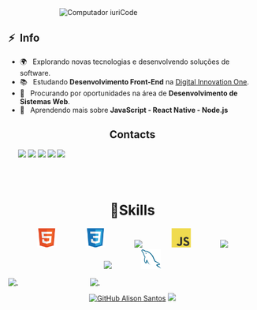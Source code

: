 <img src="https://raw.githubusercontent.com/MicaelliMedeiros/micaellimedeiros/master/image/computer-illustration.png" min-width="400px" max-width="400px" width="400px" align="right" alt="Computador iuriCode"/>
<br>

<h2> ⚡ &nbsp;Info </h2>

- 🌍 &nbsp; Explorando novas tecnologias e desenvolvendo soluções de software.
- 📚 &nbsp; Estudando **Desenvolvimento Front-End** na <a href="https://digitalinnovation.one/">Digital Innovation One</a>.
- 💼 &nbsp; Procurando por oportunidades na área de **Desenvolvimento de Sistemas Web**.
- 🎯 &nbsp; Aprendendo mais sobre **JavaScript - React Native - Node.js**

<h2 align="center">Contacts</h2>

<p>&nbsp;&nbsp;&nbsp;&nbsp;
  <a href="mailto:alisonsantoso22@gmail.com" alt="Gmail">
  <img src="https://img.shields.io/badge/Gmail-D14836?style=for-the-badge&logo=gmail&logoColor=white" /></a>

  <a href="https://www.linkedin.com/in/alison-santos-968170180/" alt="Linkedin">
  <img src="https://img.shields.io/badge/LinkedIn-0077B5?style=for-the-badge&logo=linkedin&logoColor=white"/></a>
  
 <a href="https://github.com/alisonsantosofc" alt="GitHub">
  <img src="https://img.shields.io/badge/GitHub-100000?style=for-the-badge&logo=github&logoColor=white"/></a>

  <a href="https://www.facebook.com/profile.php?id=100010942952697" alt="Facebook">
  <img src="https://img.shields.io/badge/Facebook-1877F2?style=for-the-badge&logo=facebook&logoColor=white"/></a>

  <a href="https://www.instagram.com/alisonsantosofc/" alt="Instagram">
  <img src="https://img.shields.io/badge/Instagram-E4405F?style=for-the-badge&logo=instagram&logoColor=white"/></a>
</p>

<br/>
<br/>

<div align="center">
  <h1 align="center">🚀Skills</h1>

  <p align="center">
     &nbsp;&nbsp;&nbsp;&nbsp;&nbsp;&nbsp;&nbsp;&nbsp;&nbsp;&nbsp;&nbsp;&nbsp;&nbsp;
     <img height="40" src="https://raw.githubusercontent.com/devicons/devicon/master/icons/html5/html5-original.svg">
    &nbsp;&nbsp;&nbsp;&nbsp;&nbsp;&nbsp;&nbsp;&nbsp;&nbsp;&nbsp;&nbsp;&nbsp;&nbsp;
    <img height="40" src="https://raw.githubusercontent.com/devicons/devicon/master/icons/css3/css3-original.svg">
     &nbsp;&nbsp;&nbsp;&nbsp;&nbsp;&nbsp;&nbsp;&nbsp;&nbsp;&nbsp;&nbsp;&nbsp;&nbsp;
    <img height="40" src="https://cdn.jsdelivr.net/gh/devicons/devicon/icons/bootstrap/bootstrap-plain.svg">
    &nbsp;&nbsp;&nbsp;&nbsp;&nbsp;&nbsp;&nbsp;&nbsp;&nbsp;&nbsp;&nbsp;&nbsp;&nbsp;
    <img height="40" src="https://raw.githubusercontent.com/devicons/devicon/master/icons/javascript/javascript-original.svg">
    &nbsp;&nbsp;&nbsp;&nbsp;&nbsp;&nbsp;&nbsp;&nbsp;&nbsp;&nbsp;&nbsp;&nbsp;&nbsp;
    <img height="40" src= "https://cdn.jsdelivr.net/gh/devicons/devicon/icons/react/react-original.svg">
     &nbsp;&nbsp;&nbsp;&nbsp;&nbsp;&nbsp;&nbsp;&nbsp;&nbsp;&nbsp;&nbsp;&nbsp;&nbsp;
    <img height="40" src="https://cdn.jsdelivr.net/gh/devicons/devicon/icons/nodejs/nodejs-original.svg">
     &nbsp;&nbsp;&nbsp;&nbsp;&nbsp;&nbsp;&nbsp;&nbsp;&nbsp;&nbsp;&nbsp;&nbsp;&nbsp;
    <img height="40" src="https://raw.githubusercontent.com/devicons/devicon/master/icons/mysql/mysql-original.svg">										      
  </p>	
</div>

<a href="https://github.com/anuraghazra/github-readme-stats">
  <img align="center" src="https://github-readme-stats.vercel.app/api/top-langs/?username=alisonsantosofc&theme=graywhite" />
</a>
&nbsp;&nbsp;&nbsp;&nbsp;&nbsp;&nbsp;&nbsp;&nbsp;&nbsp;&nbsp;&nbsp;&nbsp;&nbsp;&nbsp;&nbsp;&nbsp;&nbsp;&nbsp;&nbsp;&nbsp;&nbsp;&nbsp;&nbsp;&nbsp;&nbsp;&nbsp;&nbsp;&nbsp;&nbsp;&nbsp;&nbsp;&nbsp;&nbsp;&nbsp;&nbsp;&nbsp;
<a href="https://github.com/anuraghazra/github-readme-stats">
  <img align="center" src="https://github-readme-stats.vercel.app/api?username=alisonsantosofc&hide=prs,issues&theme=graywhite" />
</a>
&nbsp;&nbsp;&nbsp;&nbsp;&nbsp;
<div align="center">
  
  [![GitHub Alison Santos]( https://img.shields.io/github/followers/alisonsantosofc?label=follow&style=social)]()
  ![](https://komarev.com/ghpvc/?username=alisonsantosofc&color=orange&label=Views)
</div> 

